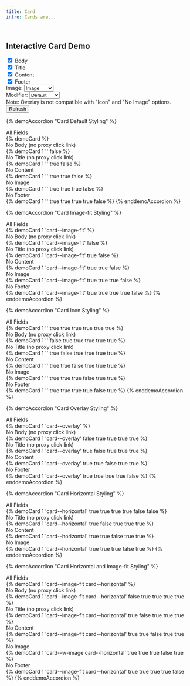 ```yaml
---
title: Card
intro: Cards are...

---
```


<h2 class="h2">Interactive Card Demo</h2>

<div id="icd" class="interactive-demo">
  <div id="icd-display" class="interactive-demo__display">
  </div>
  <form id="icdForm" class="interactive-demo__form form-theme">
    <div class="form-theme__item">
      <input type="checkbox" id="fieldBody" name="fieldBody" checked>
      <label for="fieldBody">Body</label>
    </div>
    <div class="form-theme__item">
      <input type="checkbox" id="fieldTitle" name="fieldTitle" checked>
      <label for="fieldTitle">Title</label>
    </div>
    <div class="form-theme__item">
      <input type="checkbox" id="fieldContent" name="fieldContent" checked>
      <label for="fieldContent">Content</label>
    </div>
    <div class="form-theme__item">
      <input type="checkbox" id="fieldFooter" name="fieldFooter" checked>
      <label for="fieldFooter">Footer</label>
    </div>
    <div class="form-theme__item">
      <label for="fieldImage">Image:</label>
      <select id="fieldImage" name="fieldImage">
        <option value="icon">Icon</option>
        <option value="image" selected>Image</option>
        <option value="none">No Image</option>
      </select>
    </div>
    <div class="form-theme__item">
      <label for="fieldModifier">Modifier:</label>
      <select id="fieldModifier" name="fieldModifier">
        <option value="default" selected>Default</option>
        <option value="horizontal">Horizontal</option>
        <option value="overlay">Overlay</option>
      </select>
      <div class="form-theme__description">Note: Overlay is not compatible with "Icon" and "No Image" options.</div>
    </div>
    <div class="form-theme__actions">
      <button type="button" id="icdSubmit" class="button">Refresh</button>
    </div>
  </form>
</div>


<!-- Note you will need to run the pageModified event after re-rendering the card, you can add the following to cause the scripts to update

document.dispatchEvent(new CustomEvent("ulu:pageModified", { bubbles: true })); -->

<script>
  (() => {
    const display = document.getElementById("icd-display");
    const submit = document.getElementById("icdSubmit");
    const form = document.getElementById("icdForm");
  
    // Run initially
    render();

    // Update on submit click
    submit.addEventListener("click", (event) => {
      event.preventDefault();
      render();
      document.dispatchEvent(new CustomEvent("ulu:pageModified", { bubbles: true }));
    });

    function render() {
      const formData = new FormData(form);
      const values = {};
      formData.forEach((value, key) => {
        values[key] = value;
      });
      console.log("values:\n", values);
      display.innerHTML = cardTemplate(values);
    }

    function cardFooterBuilder(options) {
      if(options.fieldFooter) {
        return `
          <div class="card__footer">
            ${ options.fieldTitle && options.fieldBody ? `<a class="button button--small" href="https://www.yahoo.com/">Footer</a>` : `Card Footer Text` }
          </div>
        `.trim();
      }
      return "";
    }

    function cardImageBuilder(imageType) {
      if(imageType == "image") {
        return `
          <div class="card__image">
            <img src="/frontend/assets/placeholder/image-1.jpg">
          </div>
        `.trim();
      } else if(imageType == "icon") {
        return `
          <div class="card__image card__image--icon">
            <span aria-hidden class="css-icon css-icon--circle-question"></span>
          </div>
        `.trim();
      }
      return "";
    }

    function cardBodyBuilder(options) {
      if(options.fieldBody) {
        let cardContent = `<div class="card__body">`
        if(options.fieldTitle) {
          cardContent = cardContent + `
            <h5 class="card__title">
              <a class="card__title-link" href="https://www.google.com" data-ulu-proxy-click-source="">Card Title</a>
            </h5>
          `.trim();
        }
        if(options.fieldContent) {
          cardContent = cardContent + `
            <div>
              This is the card content. It can contain around 2-3 sentences.
            </div>
          `.trim();
        }
        cardContent = cardContent + `</div>`
        return cardContent
      }
      return "";
    }

    // Template for update
    function cardTemplate(options) {
      const cardOpen = `<${ options.fieldTitle && options.fieldBody ? 'article data-ulu-proxy-click' : 'a href="https://www.google.com"' }  class="card card--${options.fieldModifier}">` 
      const cardClose = (options.fieldTitle && options.fieldBody) ? '</article>' : '</a>'
      console.log(cardClose)
      return cardOpen + cardBodyBuilder(options) + cardImageBuilder(options.fieldImage) + cardFooterBuilder(options) + cardClose
    }
  })();
</script>


{% demoAccordion "Card Default Styling" %}
  <div class="h4">All Fields</div>
  {% demoCard %}
  <div class="h4">No Body (no proxy click link)</div>
  {% demoCard 1 '' false %}
  <div class="h4">No Title (no proxy click link)</div>
  {% demoCard 1 '' true false %}
  <div class="h4">No Content</div>
  {% demoCard 1 '' true true false %}
  <div class="h4">No Image</div>
  {% demoCard 1 '' true true true false %}
  <div class="h4">No Footer</div>
  {% demoCard 1 '' true true true true false %}
{% enddemoAccordion %}

{% demoAccordion "Card Image-fit Styling" %}
  <div class="h4">All Fields</div>
  {% demoCard 1 'card--image-fit' %}
  <div class="h4">No Body (no proxy click link)</div>
  {% demoCard 1 'card--image-fit' false %}
  <div class="h4">No Title (no proxy click link)</div>
  {% demoCard 1 'card--image-fit' true false %}
  <div class="h4">No Content</div>
  {% demoCard 1 'card--image-fit' true true false %}
  <div class="h4">No Image</div>
  {% demoCard 1 'card--image-fit' true true true false %}
  <div class="h4">No Footer</div>
  {% demoCard 1 'card--image-fit' true true true true false %}
{% enddemoAccordion %}

{% demoAccordion "Card Icon Styling" %}
  <div class="h4">All Fields</div>
  {% demoCard 1 '' true true true true true true %}
  <div class="h4">No Body (no proxy click link)</div>
  {% demoCard 1 '' false true true true true true %}
  <div class="h4">No Title (no proxy click link)</div>
  {% demoCard 1 '' true false true true true true %}
  <div class="h4">No Content</div>
  {% demoCard 1 '' true true false true true true %}
  <div class="h4">No Image</div>
  {% demoCard 1 '' true true true false true true %}
  <div class="h4">No Footer</div>
  {% demoCard 1 '' true true true true false true %}
{% enddemoAccordion %}

{% demoAccordion "Card Overlay Styling" %}
  <div class="h4">All Fields</div>
  {% demoCard 1 'card--overlay' %}
  <div class="h4">No Body (no proxy click link)</div>
  {% demoCard 1 'card--overlay' false true true true true %}
  <div class="h4">No Title (no proxy click link)</div>
  {% demoCard 1 'card--overlay' true false true true true %}
  <div class="h4">No Content</div>
  {% demoCard 1 'card--overlay' true true false true true %}
  <div class="h4">No Footer</div>
  {% demoCard 1 'card--overlay' true true true true false %}
{% enddemoAccordion %}

{% demoAccordion "Card Horizontal Styling" %}
  <div class="h4">All Fields</div>
  {% demoCard 1 'card--horizontal' true true true true false false %}
  <div class="h4">No Title (no proxy click link)</div>
  {% demoCard 1 'card--horizontal' true false true true true %}
  <div class="h4">No Content</div>
  {% demoCard 1 'card--horizontal' true true false true true %}
  <div class="h4">No Image</div>
  {% demoCard 1 'card--horizontal' true true true false true %}
{% enddemoAccordion %}

{% demoAccordion "Card Horizontal and Image-fit Styling" %}
  <div class="h4">All Fields</div>
  {% demoCard 1 'card--image-fit card--horizontal' %}
  <div class="h4">No Body (no proxy click link)</div>
  {% demoCard 1 'card--image-fit card--horizontal' false true true true true %}
  <div class="h4">No Title (no proxy click link)</div>
  {% demoCard 1 'card--image-fit card--horizontal' true false true true true %}
  <div class="h4">No Content</div>
  {% demoCard 1 'card--image-fit card--horizontal' true true false true true %}
  <div class="h4">No Image</div>
  {% demoCard 1 'card--w-image card--horizontal' true true true false true %}
  <div class="h4">No Footer</div>
  {% demoCard 1 'card--image-fit card--horizontal' true true true true false %}
{% enddemoAccordion %}
